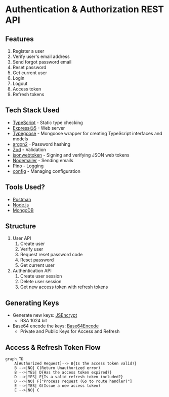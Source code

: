 # Authentication & Authorization REST API

## Features

1. Register a user
2. Verify user's email address
3. Send forgot password email
4. Reset password
5. Get current user
6. Login
7. Logout
8. Access token
9. Refresh tokens

## Tech Stack Used

- [TypeScript](https://www.typescriptlang.org/) - Static type checking 
- [Express@5](https://expressjs.com/en/5x/api.html) - Web server
- [Typegoose](https://typegoose.github.io/typegoose/) - Mongoose wrapper for creating TypeScript interfaces and models
- [argon2](https://github.com/ranisalt/node-argon2#readme) - Password hashing
- [Zod](https://github.com/colinhacks/zod) - Validation
- [jsonwebtoken](https://github.com/auth0/node-jsonwebtoken) - Signing and verifying JSON web tokens
- [Nodemailer](https://nodemailer.com/about/) - Sending emails
- [Pino](https://github.com/pinojs/pino) - Logging
- [config](https://github.com/lorenwest/node-config) - Managing configuration

## Tools Used?

- [Postman](https://www.postman.com/downloads/)
- [Node.js](https://nodejs.org/en/)
- [MongoDB](https://www.mongodb.com/try/download/community)

## Structure

1. User API
    1. Create user
    2. Verify user
    3. Request reset password code
    4. Reset password
    5. Get current user
2. Authentication API
    1. Create user session
    2. Delete user session
    3. Get new access token with refresh tokens

## Generating Keys

- Generate new keys: [JSEncrypt](https://travistidwell.com/jsencrypt/demo/)
  - RSA 1024 bit
- Base64 encode the keys: [Base64Encode](https://www.base64encode.org/)
  - Private and Public Keys for Access and Refresh

## Access & Refresh Token Flow

```mermaid
graph TD
    A[Authorized Request]--> B{Is the access token valid?}
    B -->|NO| C(Return Unauthorized error)
    B -->|YES| D{Has the access token expired?}
    D -->|YES| E{Is a valid refresh token included?}
    D -->|NO| F["Process request (Go to route handler)"]
    E -->|YES| G(Issue a new access token)
    E -->|NO| C
```